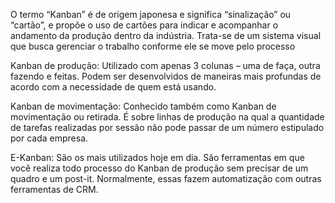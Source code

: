 O termo “Kanban” é de origem japonesa e significa “sinalização” ou “cartão”, e propõe o uso
 de cartões para indicar e acompanhar o andamento da produção dentro da indústria. 
 Trata-se de um sistema visual que busca gerenciar o trabalho conforme ele se move pelo processo

Kanban de produção: Utilizado com apenas 3 colunas –  uma de faça, outra fazendo e feitas. 
Podem ser desenvolvidos de maneiras mais profundas de acordo com a necessidade de quem está usando.

Kanban de movimentação: Conhecido também como Kanban de movimentação ou retirada. 
É sobre linhas de produção na qual a quantidade de tarefas realizadas por sessão não pode passar de
um número estipulado por cada empresa.

E-Kanban: São os mais utilizados hoje em dia. São ferramentas em que você realiza todo processo 
do Kanban de produção sem precisar de um quadro e um post-it. Normalmente, essas fazem automatização 
com outras ferramentas de CRM.